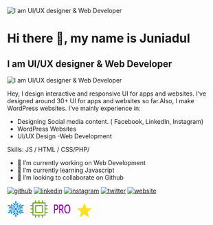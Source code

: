 ![I am UI/UX designer & Web Developer](https://pbs.twimg.com/profile_banners/1242901118742482944/1679819608/1500x500)

# Hi there 👋, my name is Juniadul
## I am UI/UX designer & Web Developer
![I am UI/UX designer & Web Developer](https://pbs.twimg.com/profile_banners/1242901118742482944/1679819608/1500x500)

Hey, I design interactive and responsive UI for apps and websites. I’ve designed around 30+ UI for apps and websites so far.Also, I make WordPress websites. 
I've mainly experience in:
- Designing Social media content. ( Facebook, LinkedIn, Instagram)
- WordPress Websites 
- UI/UX Design
-Web Development

Skills: JS / HTML / CSS/PHP/

- 🔭 I’m currently working on Web Development 
- 🌱 I’m currently learning Javascript 
- 👯 I’m looking to collaborate on Github 


[<img src='https://cdn.jsdelivr.net/npm/simple-icons@3.0.1/icons/github.svg' alt='github' height='40'>](https://github.com/https://github.com/Juniadul)  [<img src='https://cdn.jsdelivr.net/npm/simple-icons@3.0.1/icons/linkedin.svg' alt='linkedin' height='40'>](https://www.linkedin.com/in/https://www.linkedin.com/in/md-juniadul-islam-8890141a1//)  [<img src='https://cdn.jsdelivr.net/npm/simple-icons@3.0.1/icons/instagram.svg' alt='instagram' height='40'>](https://www.instagram.com/https://www.instagram.com/rownak.21//)  [<img src='https://cdn.jsdelivr.net/npm/simple-icons@3.0.1/icons/twitter.svg' alt='twitter' height='40'>](https://twitter.com/https://twitter.com/Rownak89462085)  [<img src='https://cdn.jsdelivr.net/npm/simple-icons@3.0.1/icons/icloud.svg' alt='website' height='40'>](https://juniadul.my.canva.site/)  

<a href='https://archiveprogram.github.com/'><img src='https://raw.githubusercontent.com/acervenky/animated-github-badges/master/assets/acbadge.gif' width='40' height='40'></a> <a href='https://docs.github.com/en/developers'><img src='https://raw.githubusercontent.com/acervenky/animated-github-badges/master/assets/devbadge.gif' width='40' height='40'></a> <a href='https://github.com/pricing'><img src='https://raw.githubusercontent.com/acervenky/animated-github-badges/master/assets/pro.gif' width='40' height='40'></a> <a href='https://stars.github.com/'><img src='https://raw.githubusercontent.com/acervenky/animated-github-badges/master/assets/starbadge.gif' width='35' height='35'></a> 


